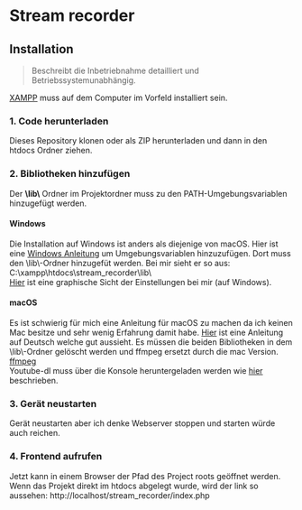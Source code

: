 # Stream recorder 

## Installation 
> Beschreibt die Inbetriebnahme detailliert und Betriebssystemunabhängig.    
   
[XAMPP](https://www.apachefriends.org/de/download.html) muss auf dem Computer im Vorfeld installiert sein.
### 1. Code herunterladen
Dieses Repository klonen oder als ZIP herunterladen und dann in den htdocs Ordner ziehen. 

### 2. Bibliotheken hinzufügen 
Der **\lib\\** Ordner im Projektordner muss zu den PATH-Umgebungsvariablen hinzugefügt werden. 
#### Windows
Die Installation auf Windows ist anders als diejenige von macOS. Hier ist eine [Windows Anleitung](https://docs.alfresco.com/4.2/tasks/fot-addpath.html) 
um Umgebungsvariablen hinzuzufügen. Dort muss den \lib\\-Ordner hinzugefüt werden. Bei mir sieht er so aus: 
C:\xampp\htdocs\stream_recorder\lib\  
[Hier](https://imgur.com/FjAhH0P) ist eine graphische Sicht der Einstellungen bei mir (auf Windows).

#### macOS
Es ist schwierig für mich eine Anleitung für macOS zu machen da ich keinen Mac besitze und sehr wenig Erfahrung damit habe. 
[Hier](https://www.aptgetupdate.de/2017/08/30/macos-tipp-path-variable-anzeigen-und-ndern/) ist eine Anleitung auf Deutsch welche 
gut aussieht. Es müssen die beiden Bibliotheken in dem \lib\\-Ordner gelöscht werden und ffmpeg ersetzt durch die mac Version.  
[ffmpeg](https://ffmpeg.org/download.html)   
Youtube-dl muss über die Konsole heruntergeladen werden wie [hier](https://ytdl-org.github.io/youtube-dl/download.html) beschrieben. 

### 3. Gerät neustarten
Gerät neustarten aber ich denke Webserver stoppen und starten würde auch reichen. 

### 4. Frontend aufrufen
Jetzt kann in einem Browser der Pfad des Project roots geöffnet werden. Wenn das Projekt direkt im htdocs abgelegt wurde, 
wird der link so aussehen: http://localhost/stream_recorder/index.php 

